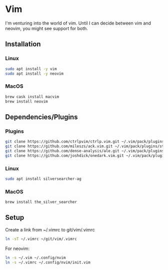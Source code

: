 # Vim
I'm venturing into the world of vim. Until I can decide between vim and neovim, you might see support for both.

## Installation
### Linux
```bash
sudo apt install -y vim
sudo apt install -y neovim
```

### MacOS
```bash
brew cask install macvim
brew install neovim
```

## Dependencies/Plugins
### Plugins
```bash
git clone https://github.com/ctrlpvim/ctrlp.vim.git ~/.vim/pack/plugins/start/ctrlp.vim
git clone https://github.com/mileszs/ack.vim.git ~/.vim/pack/plugins/start/ack.vim
git clone https://github.com/dense-analysis/ale.git ~/.vim/pack/plugins/start/ale.vim
git clone https://github.com/joshdick/onedark.vim.git ~/.vim/pack/plugins/opt/onedark.vim
```

### Linux
```bash
sudo apt install silversearcher-ag
```

### MacOS
```bash
brew install the_silver_searcher
```

## Setup
Create a link from ~/.vimrc to git/vim/.vimrc
```bash
ln -sT ~/.vimrc ~/git/vim/.vimrc
```
For neovim:
```bash
ln -s ~/.vim ~/.config/nvim
ln -s ~/.vimrc ~/.config/nvim/init.vim
```
